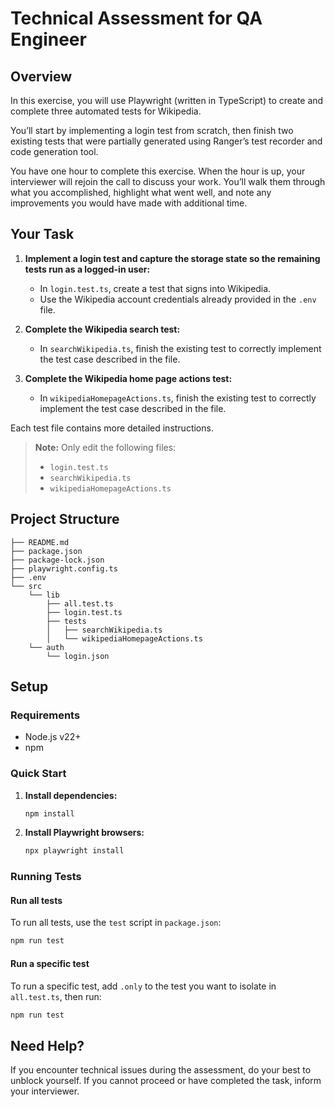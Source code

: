 # Technical Assessment for QA Engineer

## Overview

In this exercise, you will use Playwright (written in TypeScript) to create and complete three automated tests for Wikipedia.

You’ll start by implementing a login test from scratch, then finish two existing tests that were partially generated using Ranger’s test recorder and code generation tool.

You have one hour to complete this exercise. When the hour is up, your interviewer will rejoin the call to discuss your work. You’ll walk them through what you accomplished, highlight what went well, and note any improvements you would have made with additional time.

## Your Task

1. **Implement a login test and capture the storage state so the remaining tests run as a logged-in user:**
    - In `login.test.ts`, create a test that signs into Wikipedia.
    - Use the Wikipedia account credentials already provided in the `.env` file.

2. **Complete the Wikipedia search test:**
    - In `searchWikipedia.ts`, finish the existing test to correctly implement the test case described in the file.

3. **Complete the Wikipedia home page actions test:**
    - In `wikipediaHomepageActions.ts`, finish the existing test to correctly implement the test case described in the file.

Each test file contains more detailed instructions.

> **Note:** Only edit the following files:
> - `login.test.ts`
> - `searchWikipedia.ts`
> - `wikipediaHomepageActions.ts`

## Project Structure

```plaintext
├── README.md
├── package.json
├── package-lock.json
├── playwright.config.ts
├── .env
└── src
    └── lib
        ├── all.test.ts
        ├── login.test.ts
        ├── tests
        │   ├── searchWikipedia.ts
        │   └── wikipediaHomepageActions.ts
    └── auth
        └── login.json
```

## Setup

### Requirements

- Node.js v22+
- npm

### Quick Start

1. **Install dependencies:**
    ```bash
    npm install
    ```

2. **Install Playwright browsers:**
    ```bash
    npx playwright install
    ```

### Running Tests

#### Run all tests

To run all tests, use the `test` script in `package.json`:

```bash
npm run test
```

#### Run a specific test

To run a specific test, add `.only` to the test you want to isolate in `all.test.ts`, then run:

```bash
npm run test
```

## Need Help?

If you encounter technical issues during the assessment, do your best to unblock yourself. If you cannot proceed or have completed the task, inform your interviewer.